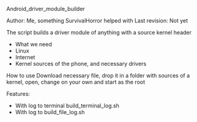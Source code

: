 Android_driver_module_builder

Author: Me, something SurvivalHorror helped with Last revision: Not yet

The script builds a driver module of anything with a source kernel header

+ What we need
+ Linux
+ Internet
+ Kernel sources of the phone, and necessary drivers

How to use Download necessary file, drop it in a folder with sources of a kernel, open, change on your own and start as the root

Features:

+ With log to terminal build_terminal_log.sh
+ With log to build_file_log.sh
